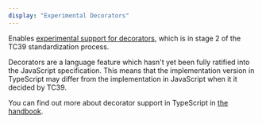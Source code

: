 ```yaml
---
display: "Experimental Decorators"
---
```


Enables [experimental support for decorators](https://github.com/tc39/proposal-decorators), which is in stage 2 
of the TC39 standardization process. 

Decorators are a language feature which hasn't yet been fully ratified into the JavaScript specification. 
This means that the implementation version in TypeScript may differ from the implementation in JavaScript when it it decided by TC39.

You can find out more about decorator support in TypeScript in [the handbook](/docs/handbook/decorators.html).

